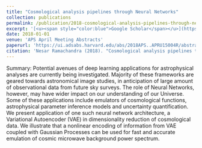 ```yaml
---
title: "Cosmological analysis pipelines through Neural Networks"
collection: publications
permalink: /publication/2018-cosmological-analysis-pipelines-through-neural-net
excerpt: '[<u><span style="color:blue">Google Scholar</span></u>](https://scholar.google.com/scholar?q=Cosmological+analysis+pipelines+through+Neural+Networks)'
date: 2018-01-01
venue: 'APS April Meeting Abstracts'
paperurl: 'https://ui.adsabs.harvard.edu/abs/2018APS..APRU15004R/abstract'
citation: 'Nesar Ramachandra (2018). "Cosmological analysis pipelines through Neural Networks". APS April Meeting Abstracts.'
---
```


Summary: Potential avenues of deep learning applications for astrophysical analyses are currently being investigated. Majority of these frameworks are geared towards astronomical image studies, in anticipation of large amount of observational data from future sky surveys. The role of Neural Networks, however, may have wider impact on our understanding of our Universe. Some of these applications include emulators of cosmological functions, astrophysical parameter inference models and uncertainty quantification. We present application of one such neural network architecture, a Variational Autoencoder (VAE) in dimensionality reduction of cosmological data. We illustrate that a nonlinear encoding of information from VAE coupled with Gaussian Processes can be used for fast and accurate emulation of cosmic microwave background power spectrum.
